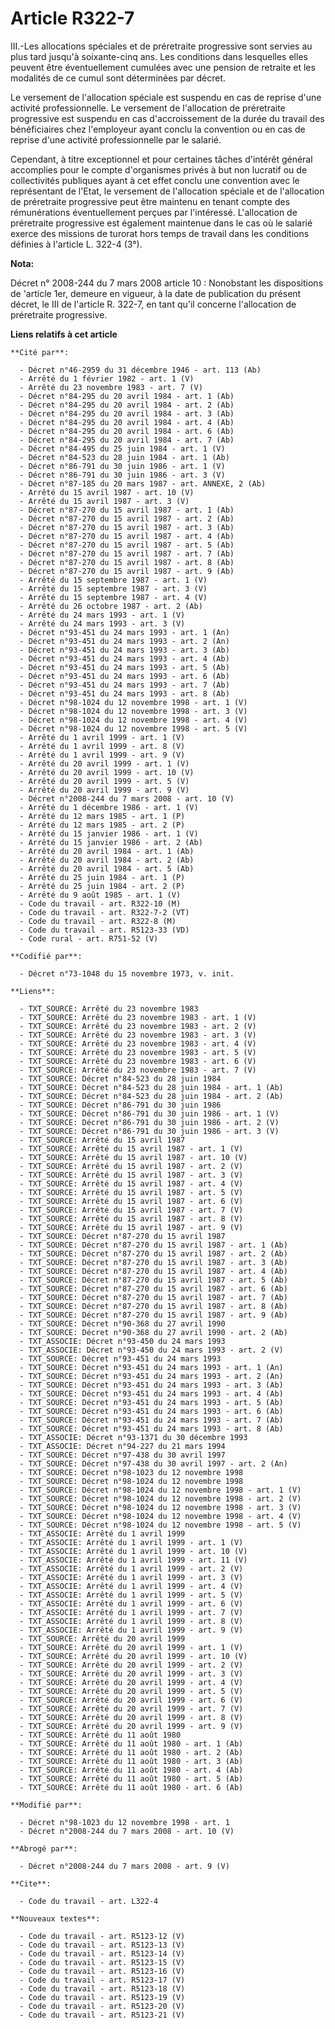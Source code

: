 # Article R322-7

III.-Les allocations spéciales et de préretraite progressive sont servies au plus tard jusqu'à soixante-cinq ans. Les
conditions dans lesquelles elles peuvent être éventuellement cumulées avec une pension de retraite et les modalités de ce
cumul sont déterminées par décret. 

Le versement de l'allocation spéciale est suspendu en cas de reprise d'une activité professionnelle. Le versement de
l'allocation de préretraite progressive est suspendu en cas d'accroissement de la durée du travail des bénéficiaires chez
l'employeur ayant conclu la convention ou en cas de reprise d'une activité professionnelle par le salarié. 

Cependant, à titre exceptionnel et pour certaines tâches d'intérêt général accomplies pour le compte d'organismes privés à
but non lucratif ou de collectivités publiques ayant à cet effet conclu une convention avec le représentant de l'Etat, le
versement de l'allocation spéciale et de l'allocation de préretraite progressive peut être maintenu en tenant compte des
rémunérations éventuellement perçues par l'intéressé. L'allocation de préretraite progressive est également maintenue dans le
cas où le salarié exerce des missions de turorat hors temps de travail dans les conditions définies à l'article L. 322-4
(3°).

**Nota:**

Décret n° 2008-244 du 7 mars 2008 article 10 : Nonobstant les dispositions de 'article 1er, demeure en vigueur, à la date de
publication du présent décret, le III de l'article R. 322-7, en tant qu'il concerne l'allocation de préretraite progressive.

**Liens relatifs à cet article**

	**Cité par**:

	  - Décret n°46-2959 du 31 décembre 1946 - art. 113 (Ab)
	  - Arrêté du 1 février 1982 - art. 1 (V)
	  - Arrêté du 23 novembre 1983 - art. 7 (V)
	  - Décret n°84-295 du 20 avril 1984 - art. 1 (Ab)
	  - Décret n°84-295 du 20 avril 1984 - art. 2 (Ab)
	  - Décret n°84-295 du 20 avril 1984 - art. 3 (Ab)
	  - Décret n°84-295 du 20 avril 1984 - art. 4 (Ab)
	  - Décret n°84-295 du 20 avril 1984 - art. 6 (Ab)
	  - Décret n°84-295 du 20 avril 1984 - art. 7 (Ab)
	  - Décret n°84-495 du 25 juin 1984 - art. 1 (V)
	  - Décret n°84-523 du 28 juin 1984 - art. 1 (Ab)
	  - Décret n°86-791 du 30 juin 1986 - art. 1 (V)
	  - Décret n°86-791 du 30 juin 1986 - art. 3 (V)
	  - Décret n°87-185 du 20 mars 1987 - art. ANNEXE, 2 (Ab)
	  - Arrêté du 15 avril 1987 - art. 10 (V)
	  - Arrêté du 15 avril 1987 - art. 3 (V)
	  - Décret n°87-270 du 15 avril 1987 - art. 1 (Ab)
	  - Décret n°87-270 du 15 avril 1987 - art. 2 (Ab)
	  - Décret n°87-270 du 15 avril 1987 - art. 3 (Ab)
	  - Décret n°87-270 du 15 avril 1987 - art. 4 (Ab)
	  - Décret n°87-270 du 15 avril 1987 - art. 5 (Ab)
	  - Décret n°87-270 du 15 avril 1987 - art. 7 (Ab)
	  - Décret n°87-270 du 15 avril 1987 - art. 8 (Ab)
	  - Décret n°87-270 du 15 avril 1987 - art. 9 (Ab)
	  - Arrêté du 15 septembre 1987 - art. 1 (V)
	  - Arrêté du 15 septembre 1987 - art. 3 (V)
	  - Arrêté du 15 septembre 1987 - art. 4 (V)
	  - Arrêté du 26 octobre 1987 - art. 2 (Ab)
	  - Arrêté du 24 mars 1993 - art. 1 (V)
	  - Arrêté du 24 mars 1993 - art. 3 (V)
	  - Décret n°93-451 du 24 mars 1993 - art. 1 (An)
	  - Décret n°93-451 du 24 mars 1993 - art. 2 (An)
	  - Décret n°93-451 du 24 mars 1993 - art. 3 (Ab)
	  - Décret n°93-451 du 24 mars 1993 - art. 4 (Ab)
	  - Décret n°93-451 du 24 mars 1993 - art. 5 (Ab)
	  - Décret n°93-451 du 24 mars 1993 - art. 6 (Ab)
	  - Décret n°93-451 du 24 mars 1993 - art. 7 (Ab)
	  - Décret n°93-451 du 24 mars 1993 - art. 8 (Ab)
	  - Décret n°98-1024 du 12 novembre 1998 - art. 1 (V)
	  - Décret n°98-1024 du 12 novembre 1998 - art. 3 (V)
	  - Décret n°98-1024 du 12 novembre 1998 - art. 4 (V)
	  - Décret n°98-1024 du 12 novembre 1998 - art. 5 (V)
	  - Arrêté du 1 avril 1999 - art. 1 (V)
	  - Arrêté du 1 avril 1999 - art. 8 (V)
	  - Arrêté du 1 avril 1999 - art. 9 (V)
	  - Arrêté du 20 avril 1999 - art. 1 (V)
	  - Arrêté du 20 avril 1999 - art. 10 (V)
	  - Arrêté du 20 avril 1999 - art. 5 (V)
	  - Arrêté du 20 avril 1999 - art. 9 (V)
	  - Décret n°2008-244 du 7 mars 2008 - art. 10 (V)
	  - Arrêté du 1 décembre 1986 - art. 1 (V)
	  - Arrêté du 12 mars 1985 - art. 1 (P)
	  - Arrêté du 12 mars 1985 - art. 2 (P)
	  - Arrêté du 15 janvier 1986 - art. 1 (V)
	  - Arrêté du 15 janvier 1986 - art. 2 (Ab)
	  - Arrêté du 20 avril 1984 - art. 1 (Ab)
	  - Arrêté du 20 avril 1984 - art. 2 (Ab)
	  - Arrêté du 20 avril 1984 - art. 5 (Ab)
	  - Arrêté du 25 juin 1984 - art. 1 (P)
	  - Arrêté du 25 juin 1984 - art. 2 (P)
	  - Arrêté du 9 août 1985 - art. 1 (V)
	  - Code du travail - art. R322-10 (M)
	  - Code du travail - art. R322-7-2 (VT)
	  - Code du travail - art. R322-8 (M)
	  - Code du travail - art. R5123-33 (VD)
	  - Code rural - art. R751-52 (V)

	**Codifié par**:

	  - Décret n°73-1048 du 15 novembre 1973, v. init.

	**Liens**:

	  - TXT_SOURCE: Arrêté du 23 novembre 1983
	  - TXT_SOURCE: Arrêté du 23 novembre 1983 - art. 1 (V)
	  - TXT_SOURCE: Arrêté du 23 novembre 1983 - art. 2 (V)
	  - TXT_SOURCE: Arrêté du 23 novembre 1983 - art. 3 (V)
	  - TXT_SOURCE: Arrêté du 23 novembre 1983 - art. 4 (V)
	  - TXT_SOURCE: Arrêté du 23 novembre 1983 - art. 5 (V)
	  - TXT_SOURCE: Arrêté du 23 novembre 1983 - art. 6 (V)
	  - TXT_SOURCE: Arrêté du 23 novembre 1983 - art. 7 (V)
	  - TXT_SOURCE: Décret n°84-523 du 28 juin 1984
	  - TXT_SOURCE: Décret n°84-523 du 28 juin 1984 - art. 1 (Ab)
	  - TXT_SOURCE: Décret n°84-523 du 28 juin 1984 - art. 2 (Ab)
	  - TXT_SOURCE: Décret n°86-791 du 30 juin 1986
	  - TXT_SOURCE: Décret n°86-791 du 30 juin 1986 - art. 1 (V)
	  - TXT_SOURCE: Décret n°86-791 du 30 juin 1986 - art. 2 (V)
	  - TXT_SOURCE: Décret n°86-791 du 30 juin 1986 - art. 3 (V)
	  - TXT_SOURCE: Arrêté du 15 avril 1987
	  - TXT_SOURCE: Arrêté du 15 avril 1987 - art. 1 (V)
	  - TXT_SOURCE: Arrêté du 15 avril 1987 - art. 10 (V)
	  - TXT_SOURCE: Arrêté du 15 avril 1987 - art. 2 (V)
	  - TXT_SOURCE: Arrêté du 15 avril 1987 - art. 3 (V)
	  - TXT_SOURCE: Arrêté du 15 avril 1987 - art. 4 (V)
	  - TXT_SOURCE: Arrêté du 15 avril 1987 - art. 5 (V)
	  - TXT_SOURCE: Arrêté du 15 avril 1987 - art. 6 (V)
	  - TXT_SOURCE: Arrêté du 15 avril 1987 - art. 7 (V)
	  - TXT_SOURCE: Arrêté du 15 avril 1987 - art. 8 (V)
	  - TXT_SOURCE: Arrêté du 15 avril 1987 - art. 9 (V)
	  - TXT_SOURCE: Décret n°87-270 du 15 avril 1987
	  - TXT_SOURCE: Décret n°87-270 du 15 avril 1987 - art. 1 (Ab)
	  - TXT_SOURCE: Décret n°87-270 du 15 avril 1987 - art. 2 (Ab)
	  - TXT_SOURCE: Décret n°87-270 du 15 avril 1987 - art. 3 (Ab)
	  - TXT_SOURCE: Décret n°87-270 du 15 avril 1987 - art. 4 (Ab)
	  - TXT_SOURCE: Décret n°87-270 du 15 avril 1987 - art. 5 (Ab)
	  - TXT_SOURCE: Décret n°87-270 du 15 avril 1987 - art. 6 (Ab)
	  - TXT_SOURCE: Décret n°87-270 du 15 avril 1987 - art. 7 (Ab)
	  - TXT_SOURCE: Décret n°87-270 du 15 avril 1987 - art. 8 (Ab)
	  - TXT_SOURCE: Décret n°87-270 du 15 avril 1987 - art. 9 (Ab)
	  - TXT_SOURCE: Décret n°90-368 du 27 avril 1990
	  - TXT_SOURCE: Décret n°90-368 du 27 avril 1990 - art. 2 (Ab)
	  - TXT_ASSOCIE: Décret n°93-450 du 24 mars 1993
	  - TXT_ASSOCIE: Décret n°93-450 du 24 mars 1993 - art. 2 (V)
	  - TXT_SOURCE: Décret n°93-451 du 24 mars 1993
	  - TXT_SOURCE: Décret n°93-451 du 24 mars 1993 - art. 1 (An)
	  - TXT_SOURCE: Décret n°93-451 du 24 mars 1993 - art. 2 (An)
	  - TXT_SOURCE: Décret n°93-451 du 24 mars 1993 - art. 3 (Ab)
	  - TXT_SOURCE: Décret n°93-451 du 24 mars 1993 - art. 4 (Ab)
	  - TXT_SOURCE: Décret n°93-451 du 24 mars 1993 - art. 5 (Ab)
	  - TXT_SOURCE: Décret n°93-451 du 24 mars 1993 - art. 6 (Ab)
	  - TXT_SOURCE: Décret n°93-451 du 24 mars 1993 - art. 7 (Ab)
	  - TXT_SOURCE: Décret n°93-451 du 24 mars 1993 - art. 8 (Ab)
	  - TXT_ASSOCIE: Décret n°93-1371 du 30 décembre 1993
	  - TXT_ASSOCIE: Décret n°94-227 du 21 mars 1994
	  - TXT_SOURCE: Décret n°97-438 du 30 avril 1997
	  - TXT_SOURCE: Décret n°97-438 du 30 avril 1997 - art. 2 (An)
	  - TXT_SOURCE: Décret n°98-1023 du 12 novembre 1998
	  - TXT_SOURCE: Décret n°98-1024 du 12 novembre 1998
	  - TXT_SOURCE: Décret n°98-1024 du 12 novembre 1998 - art. 1 (V)
	  - TXT_SOURCE: Décret n°98-1024 du 12 novembre 1998 - art. 2 (V)
	  - TXT_SOURCE: Décret n°98-1024 du 12 novembre 1998 - art. 3 (V)
	  - TXT_SOURCE: Décret n°98-1024 du 12 novembre 1998 - art. 4 (V)
	  - TXT_SOURCE: Décret n°98-1024 du 12 novembre 1998 - art. 5 (V)
	  - TXT_ASSOCIE: Arrêté du 1 avril 1999
	  - TXT_ASSOCIE: Arrêté du 1 avril 1999 - art. 1 (V)
	  - TXT_ASSOCIE: Arrêté du 1 avril 1999 - art. 10 (V)
	  - TXT_ASSOCIE: Arrêté du 1 avril 1999 - art. 11 (V)
	  - TXT_ASSOCIE: Arrêté du 1 avril 1999 - art. 2 (V)
	  - TXT_ASSOCIE: Arrêté du 1 avril 1999 - art. 3 (V)
	  - TXT_ASSOCIE: Arrêté du 1 avril 1999 - art. 4 (V)
	  - TXT_ASSOCIE: Arrêté du 1 avril 1999 - art. 5 (V)
	  - TXT_ASSOCIE: Arrêté du 1 avril 1999 - art. 6 (V)
	  - TXT_ASSOCIE: Arrêté du 1 avril 1999 - art. 7 (V)
	  - TXT_ASSOCIE: Arrêté du 1 avril 1999 - art. 8 (V)
	  - TXT_ASSOCIE: Arrêté du 1 avril 1999 - art. 9 (V)
	  - TXT_SOURCE: Arrêté du 20 avril 1999
	  - TXT_SOURCE: Arrêté du 20 avril 1999 - art. 1 (V)
	  - TXT_SOURCE: Arrêté du 20 avril 1999 - art. 10 (V)
	  - TXT_SOURCE: Arrêté du 20 avril 1999 - art. 2 (V)
	  - TXT_SOURCE: Arrêté du 20 avril 1999 - art. 3 (V)
	  - TXT_SOURCE: Arrêté du 20 avril 1999 - art. 4 (V)
	  - TXT_SOURCE: Arrêté du 20 avril 1999 - art. 5 (V)
	  - TXT_SOURCE: Arrêté du 20 avril 1999 - art. 6 (V)
	  - TXT_SOURCE: Arrêté du 20 avril 1999 - art. 7 (V)
	  - TXT_SOURCE: Arrêté du 20 avril 1999 - art. 8 (V)
	  - TXT_SOURCE: Arrêté du 20 avril 1999 - art. 9 (V)
	  - TXT_SOURCE: Arrêté du 11 août 1980
	  - TXT_SOURCE: Arrêté du 11 août 1980 - art. 1 (Ab)
	  - TXT_SOURCE: Arrêté du 11 août 1980 - art. 2 (Ab)
	  - TXT_SOURCE: Arrêté du 11 août 1980 - art. 3 (Ab)
	  - TXT_SOURCE: Arrêté du 11 août 1980 - art. 4 (Ab)
	  - TXT_SOURCE: Arrêté du 11 août 1980 - art. 5 (Ab)
	  - TXT_SOURCE: Arrêté du 11 août 1980 - art. 6 (Ab)

	**Modifié par**:

	  - Décret n°98-1023 du 12 novembre 1998 - art. 1
	  - Décret n°2008-244 du 7 mars 2008 - art. 10 (V)

	**Abrogé par**:

	  - Décret n°2008-244 du 7 mars 2008 - art. 9 (V)

	**Cite**:

	  - Code du travail - art. L322-4

	**Nouveaux textes**:

	  - Code du travail - art. R5123-12 (V)
	  - Code du travail - art. R5123-13 (V)
	  - Code du travail - art. R5123-14 (V)
	  - Code du travail - art. R5123-15 (V)
	  - Code du travail - art. R5123-16 (V)
	  - Code du travail - art. R5123-17 (V)
	  - Code du travail - art. R5123-18 (V)
	  - Code du travail - art. R5123-19 (V)
	  - Code du travail - art. R5123-20 (V)
	  - Code du travail - art. R5123-21 (V)
